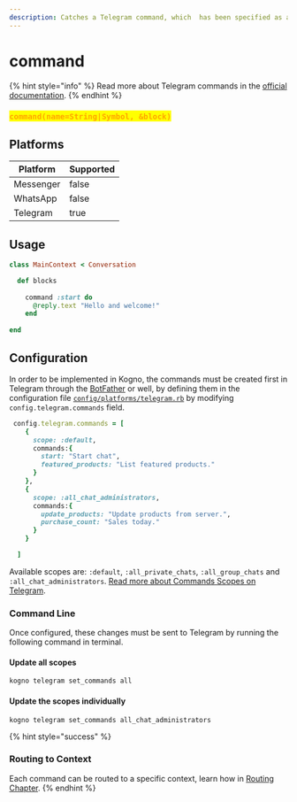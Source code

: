 ```yaml
---
description: Catches a Telegram command, which  has been specified as an argument.
---
```


# command

{% hint style="info" %}
Read more about Telegram commands in the [official documentation](https://core.telegram.org/bots/#commands).
{% endhint %}

### <mark style="color:orange;">`command(name=String|Symbol, &block)`</mark>

## **Platforms**

<table><thead><tr><th>Platform</th><th data-type="checkbox">Supported</th></tr></thead><tbody><tr><td>Messenger</td><td>false</td></tr><tr><td>WhatsApp</td><td>false</td></tr><tr><td>Telegram</td><td>true</td></tr></tbody></table>

## Usage

```ruby
class MainContext < Conversation

  def blocks
    
    command :start do
      @reply.text "Hello and welcome!"
    end
    
end
```

## Configuration

In order to be implemented in Kogno, the commands must be created first in Telegram through the [BotFather](https://t.me/BotFather) or well, by defining them in the configuration file [`config/platforms/telegram.rb`](../../getting-started/telegram-configuration.md) by modifying `config.telegram.commands` field.

```ruby
 config.telegram.commands = [
    {
      scope: :default,
      commands:{
        start: "Start chat",
        featured_products: "List featured products."
      }
    },
    {
      scope: :all_chat_administrators,
      commands:{
        update_products: "Update products from server.",
        purchase_count: "Sales today."
      }
    }

  ]
```

Available scopes are: `:default`, `:all_private_chats`, `:all_group_chats` and `:all_chat_administrators`. [Read more about Commands Scopes on Telegram](https://core.telegram.org/bots/api#botcommandscope).

### Command Line

Once configured, these changes must be sent to Telegram by running the following command in terminal.

#### Update all scopes

```bash
kogno telegram set_commands all
```

#### Update the scopes individually&#x20;

```
kogno telegram set_commands all_chat_administrators
```

{% hint style="success" %}
### Routing to Context

Each command can be routed to a specific context, learn how in [Routing Chapter](../routing.md#commands-telegram).
{% endhint %}
